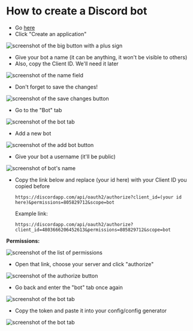 # How to create a Discord bot

* Go [here](https://discordapp.com/developers/applications/me)
* Click "Create an application"

![screenshot of the big button with a plus sign](https://static.bjorn.ml/miscord-wiki-screenshots/1.png)

* Give your bot a name \(it can be anything, it won't be visible to others\)
* Also, copy the Client ID. We'll need it later

![screenshot of the name field](https://static.bjorn.ml/miscord-wiki-screenshots/2.png)

* Don't forget to save the changes!

![screenshot of the save changes button](https://static.bjorn.ml/miscord-wiki-screenshots/3.png)

* Go to the "Bot" tab

![screenshot of the bot tab](https://static.bjorn.ml/miscord-wiki-screenshots/4.png)

* Add a new bot

![screenshot of the add bot button](https://static.bjorn.ml/miscord-wiki-screenshots/5.png)

* Give your bot a username \(it'll be public\)

![screenshot of bot&apos;s name](https://static.bjorn.ml/miscord-wiki-screenshots/6.png)

* Copy the link below and replace \(your id here\) with your Client ID you copied before  

  ```text
  https://discordapp.com/api/oauth2/authorize?client_id=(your id here)&permissions=805829712&scope=bot
  ```

  Example link:

  ```text
  https://discordapp.com/api/oauth2/authorize?client_id=4803666206452613&permissions=805829712&scope=bot
  ```

**Permissions:**

![screenshot of the list of permissions](https://static.bjorn.ml/miscord-wiki-screenshots/9.png)

* Open that link, choose your server and click "authorize"

![screenshot of the authorize button](https://static.bjorn.ml/miscord-wiki-screenshots/7.png)

* Go back and enter the "bot" tab once again

![screenshot of the bot tab](https://static.bjorn.ml/miscord-wiki-screenshots/4.png)

* Copy the token and paste it into your config/config generator

![screenshot of the bot tab](https://static.bjorn.ml/miscord-wiki-screenshots/8.png)

